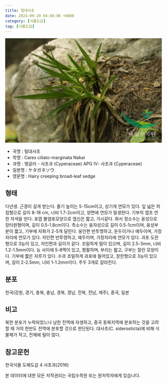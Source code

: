 ```yaml
---
title: 털대사초
date: 2024-09-29 04:48:06 +0800
category: [식물도감]
tag: [식물도감]
---
```




![털대사초](/assets/img/fileUpload/plants/basic/Cyperaceae/Carex/5024/1_th2.JPG)
- 국명 : 털대사초
- 학명 : Carex ciliato-marginata Nakai
- 과명 : 앵글러 - 사초과 (Cyperaceae) APG Ⅳ- 사초과 (Cyperaceae)
- 일본명 : ケタガネソウ
- 영문명 : Hairy creeping broad-leaf sedge


## 형태
다년생. 근경이 길게 벋는다. 줄기 높이는 5-15cm이고, 성기게 연모가 있다. 잎 넓은 피침형으로 길이 8-18 cm, 너비 1.7-2cm이고, 양면에 연모가 밀생한다. 기부의 엽초 연한 자색을 띤다. 포엽 불염포모양으로 엽신은 짧고, 가시같다. 화서 정소수는 웅성으로 장타원형이며, 길이 0.5-1.8cm이다. 측소수는 웅자성으로 길이 0.5-1cm이며, 웅성부분이 짧고, 기부에 자화가 2-5개 달린다. 웅인편 반투명하고, 둔두이거나 예두이며, 가장자리에 연모가 있다. 자인편 반투명하고, 예두이며, 가장자리에 연모가 있다. 과포 도란형으로 3능이 있고, 자인편과 길이가 같다. 조밀하게 털이 있으며, 길이 2.5-3mm, 너비 1.2-1.5mm이다. 능 사이에 5-8맥이 있고, 평활하며, 부리는 짧고, 구부는 잘린 모양이다. 기부에 짧은 자루가 있다. 수과 조밀하게 과포에 들어있고, 장란형으로 3능이 있으며, 길이 2-2.5mm, 너비 1-1.2mm이다. 주두 3개로 갈라진다.
## 분포
한국(강원, 경기, 충북, 충남, 경북, 경남, 전북, 전남, 제주), 중국, 일본
## 비고
북한 분포가 누락되었느나 남한 전역에 자생하고, 중국 동북지역에 분포하는 것을 고려할 때 거의 한반도 전역에 분포할 것으로 판단된다. 대사초(C. siderosticta)에 비해 식물체가 작고, 전체에 털이 많다.
## 참고문헌
한국식물 도해도감 4 사초과(2016)






본 데이터에 대한 모든 저작권리는 국립수목원 또는 원저작자에게 있습니다.
